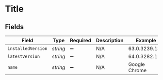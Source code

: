 # Title


## Fields

| Field              | Type               | Required           | Description        | Example            |
| ------------------ | ------------------ | ------------------ | ------------------ | ------------------ |
| `installedVersion` | *string*           | :heavy_minus_sign: | N/A                | 63.0.3239.132      |
| `latestVersion`    | *string*           | :heavy_minus_sign: | N/A                | 64.0.3282.119      |
| `name`             | *string*           | :heavy_minus_sign: | N/A                | Google Chrome      |